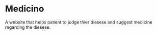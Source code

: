 # Medicino
A website that helps patient to judge thier diesese and suggest medicine regarding the diesese.
